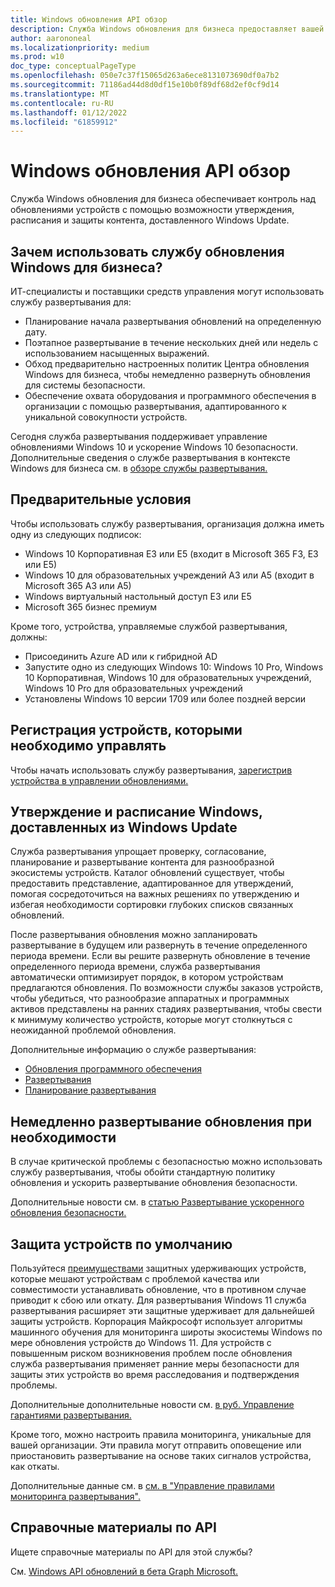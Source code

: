```yaml
---
title: Windows обновления API обзор
description: Служба Windows обновления для бизнеса предоставляет вашей организации контроль над обновлениями, предлагаемыми на устройствах.
author: aarononeal
ms.localizationpriority: medium
ms.prod: w10
doc_type: conceptualPageType
ms.openlocfilehash: 050e7c37f15065d263a6ece8131073690df0a7b2
ms.sourcegitcommit: 71186ad44d8d0df15e10b0f89df68d2ef0cf9d14
ms.translationtype: MT
ms.contentlocale: ru-RU
ms.lasthandoff: 01/12/2022
ms.locfileid: "61859912"
---
```

# <a name="windows-updates-api-overview"></a>Windows обновления API обзор

Служба Windows обновления для бизнеса обеспечивает контроль над обновлениями устройств с помощью возможности утверждения, расписания и защиты контента, доставленного Windows Update. 

## <a name="why-use-the-windows-update-for-business-deployment-service"></a>Зачем использовать службу обновления Windows для бизнеса?

ИТ-специалисты и поставщики средств управления могут использовать службу развертывания для:
* Планирование начала развертывания обновлений на определенную дату.
* Поэтапное развертывание в течение нескольких дней или недель с использованием насыщенных выражений.
* Обход предварительно настроенных политик Центра обновления Windows для бизнеса, чтобы немедленно развернуть обновления для системы безопасности.
* Обеспечение охвата оборудования и программного обеспечения в организации с помощью развертывания, адаптированного к уникальной совокупности устройств.

Сегодня служба развертывания поддерживает управление обновлениями Windows 10 и ускорение Windows 10 безопасности. Дополнительные сведения о службе развертывания в контексте Windows для бизнеса см. в [обзоре службы развертывания.](/windows/deployment/update/deployment-service-overview)

## <a name="prerequisites"></a>Предварительные условия    

Чтобы использовать службу развертывания, организация должна иметь одну из следующих подписок:
* Windows 10 Корпоративная E3 или E5 (входит в Microsoft 365 F3, E3 или E5)
* Windows 10 для образовательных учреждений A3 или A5 (входит в Microsoft 365 A3 или A5)
* Windows виртуальный настольный доступ E3 или E5
* Microsoft 365 бизнес премиум

Кроме того, устройства, управляемые службой развертывания, должны:
* Присоединить Azure AD или к гибридной AD
* Запустите одно из следующих Windows 10: Windows 10 Pro, Windows 10 Корпоративная, Windows 10 для образовательных учреждений, Windows 10 Pro для образовательных учреждений
* Установлены Windows 10 версии 1709 или более поздней версии

## <a name="enroll-devices-to-be-managed"></a>Регистрация устройств, которыми необходимо управлять

Чтобы начать использовать службу развертывания, [зарегистрив устройства в управлении обновлениями.](windowsupdates-enroll.md)

## <a name="approve-and-schedule-windows-content-delivered-from-windows-update"></a>Утверждение и расписание Windows, доставленных из Windows Update

Служба развертывания упрощает проверку, согласование, планирование и развертывание контента для разнообразной экосистемы устройств. Каталог обновлений существует, чтобы предоставить представление, адаптированное для утверждений, помогая сосредоточиться на важных решениях по утверждению и избегая необходимости сортировки глубоких списков связанных обновлений.

После развертывания обновления можно запланировать развертывание в будущем или развернуть в течение определенного периода времени. Если вы решите развернуть обновление в течение определенного периода времени, служба развертывания автоматически оптимизирует порядок, в котором устройствам предлагаются обновления. По возможности службы заказов устройств, чтобы убедиться, что разнообразие аппаратных и программных активов представлены на ранних стадиях развертывания, чтобы свести к минимуму количество устройств, которые могут столкнуться с неожиданной проблемой обновления. 

Дополнительные информацию о службе развертывания:
* [Обновления программного обеспечения](windowsupdates-software-updates.md)
* [Развертывания](windowsupdates-deployments.md)
* [Планирование развертывания](windowsupdates-schedule-deployment.md)

## <a name="immediately-deploy-an-update-when-critical-needs-arise"></a>Немедленно развертывание обновления при необходимости

В случае критической проблемы с безопасностью можно использовать службу развертывания, чтобы обойти стандартную политику обновления и ускорить развертывание обновления безопасности.

Дополнительные новости см. в [статью Развертывание ускоренного обновления безопасности.](windowsupdates-deploy-expedited-update.md)

## <a name="protect-devices-by-default"></a>Защита устройств по умолчанию

Пользуйтеся [преимуществами](/windows/deployment/update/safeguard-holds) защитных удерживающих устройств, которые мешают устройствам с проблемой качества или совместимости устанавливать обновление, что в противном случае приводит к сбою или откату. Для развертывания Windows 11 служба развертывания расширяет эти защитные удерживает для дальнейшей защиты устройств. Корпорация Майкрософт использует алгоритмы машинного обучения для мониторинга широты экосистемы Windows по мере обновления устройств до Windows 11. Для устройств с повышенным риском возникновения проблем после обновления служба развертывания применяет ранние меры безопасности для защиты этих устройств во время расследования и подтверждения проблемы.

Дополнительные дополнительные новости см. [в руб. Управление гарантиями развертывания.](windowsupdates-manage-safeguards.md)

Кроме того, можно настроить правила мониторинга, уникальные для вашей организации. Эти правила могут отправить оповещение или приостановить развертывание на основе таких сигналов устройства, как откаты.

Дополнительные данные см. в [см. в "Управление правилами мониторинга развертывания".](windowsupdates-manage-monitoring-rules.md)

## <a name="api-reference"></a>Справочные материалы по API

Ищете справочные материалы по API для этой службы?

См. [Windows API обновлений в бета Graph Microsoft.](/graph/api/resources/windowsupdates-updates?view=graph-rest-beta&preserve-view=true)
